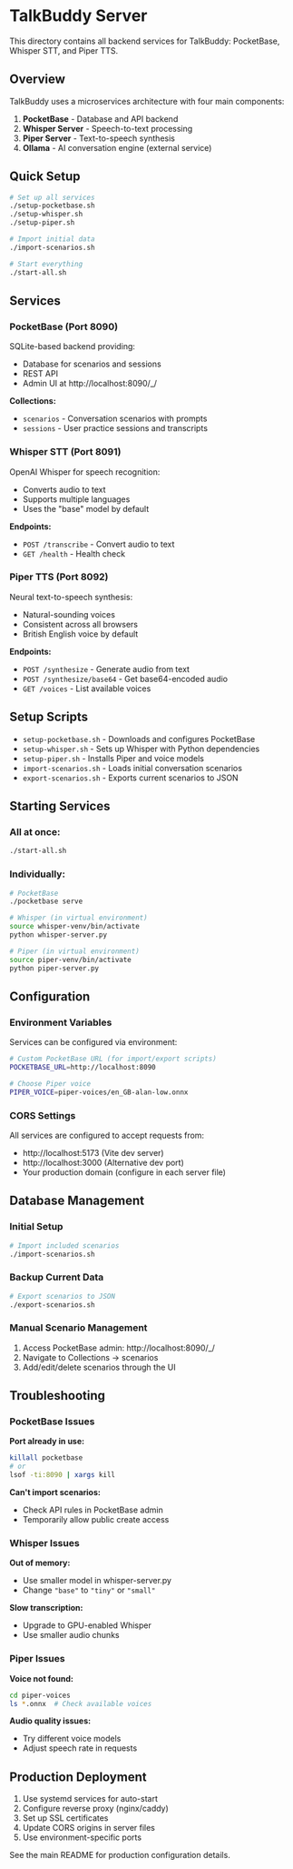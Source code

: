 # TalkBuddy Server

This directory contains all backend services for TalkBuddy: PocketBase, Whisper STT, and Piper TTS.

## Overview

TalkBuddy uses a microservices architecture with four main components:

1. **PocketBase** - Database and API backend
2. **Whisper Server** - Speech-to-text processing
3. **Piper Server** - Text-to-speech synthesis
4. **Ollama** - AI conversation engine (external service)

## Quick Setup

```bash
# Set up all services
./setup-pocketbase.sh
./setup-whisper.sh
./setup-piper.sh

# Import initial data
./import-scenarios.sh

# Start everything
./start-all.sh
```

## Services

### PocketBase (Port 8090)

SQLite-based backend providing:
- Database for scenarios and sessions
- REST API
- Admin UI at http://localhost:8090/_/

**Collections:**
- `scenarios` - Conversation scenarios with prompts
- `sessions` - User practice sessions and transcripts

### Whisper STT (Port 8091)

OpenAI Whisper for speech recognition:
- Converts audio to text
- Supports multiple languages
- Uses the "base" model by default

**Endpoints:**
- `POST /transcribe` - Convert audio to text
- `GET /health` - Health check

### Piper TTS (Port 8092)

Neural text-to-speech synthesis:
- Natural-sounding voices
- Consistent across all browsers
- British English voice by default

**Endpoints:**
- `POST /synthesize` - Generate audio from text
- `POST /synthesize/base64` - Get base64-encoded audio
- `GET /voices` - List available voices

## Setup Scripts

- `setup-pocketbase.sh` - Downloads and configures PocketBase
- `setup-whisper.sh` - Sets up Whisper with Python dependencies
- `setup-piper.sh` - Installs Piper and voice models
- `import-scenarios.sh` - Loads initial conversation scenarios
- `export-scenarios.sh` - Exports current scenarios to JSON

## Starting Services

### All at once:
```bash
./start-all.sh
```

### Individually:
```bash
# PocketBase
./pocketbase serve

# Whisper (in virtual environment)
source whisper-venv/bin/activate
python whisper-server.py

# Piper (in virtual environment)
source piper-venv/bin/activate
python piper-server.py
```

## Configuration

### Environment Variables

Services can be configured via environment:

```bash
# Custom PocketBase URL (for import/export scripts)
POCKETBASE_URL=http://localhost:8090

# Choose Piper voice
PIPER_VOICE=piper-voices/en_GB-alan-low.onnx
```

### CORS Settings

All services are configured to accept requests from:
- http://localhost:5173 (Vite dev server)
- http://localhost:3000 (Alternative dev port)
- Your production domain (configure in each server file)

## Database Management

### Initial Setup
```bash
# Import included scenarios
./import-scenarios.sh
```

### Backup Current Data
```bash
# Export scenarios to JSON
./export-scenarios.sh
```

### Manual Scenario Management

1. Access PocketBase admin: http://localhost:8090/_/
2. Navigate to Collections → scenarios
3. Add/edit/delete scenarios through the UI

## Troubleshooting

### PocketBase Issues

**Port already in use:**
```bash
killall pocketbase
# or
lsof -ti:8090 | xargs kill
```

**Can't import scenarios:**
- Check API rules in PocketBase admin
- Temporarily allow public create access

### Whisper Issues

**Out of memory:**
- Use smaller model in whisper-server.py
- Change `"base"` to `"tiny"` or `"small"`

**Slow transcription:**
- Upgrade to GPU-enabled Whisper
- Use smaller audio chunks

### Piper Issues

**Voice not found:**
```bash
cd piper-voices
ls *.onnx  # Check available voices
```

**Audio quality issues:**
- Try different voice models
- Adjust speech rate in requests

## Production Deployment

1. Use systemd services for auto-start
2. Configure reverse proxy (nginx/caddy)
3. Set up SSL certificates
4. Update CORS origins in server files
5. Use environment-specific ports

See the main README for production configuration details.